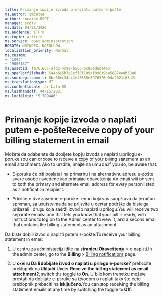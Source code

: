 ```yaml
---
title: Primanje kopije izvoda o naplati putem e-pošte
ms.author: cmcatee
author: cmcatee-MSFT
manager: scotv
ms.date: 04/21/2020
ms.audience: ITPro
ms.topic: article
ms.service: o365-administration
ROBOTS: NOINDEX, NOFOLLOW
localization_priority: Normal
ms.custom:
- "1643"
- "9000137"
ms.assetid: fe76166c-afd2-4c99-b565-bc93ed6b84e3
ms.openlocfilehash: 5a4b6a5b7e1cff8f109af09009ba5887e8ab38a0
ms.sourcegitcommit: 8bc60ec34bc1e40685e3976576e04a2623f63a7c
ms.translationtype: MT
ms.contentlocale: sr-Latn-RS
ms.lasthandoff: 04/15/2021
ms.locfileid: "51789446"
---
```

# <a name="receive-copy-of-your-billing-statement-in-email"></a><span data-ttu-id="f2d66-102">Primanje kopije izvoda o naplati putem e-pošte</span><span class="sxs-lookup"><span data-stu-id="f2d66-102">Receive copy of your billing statement in email</span></span>

<span data-ttu-id="f2d66-103">Možete da odaberete da dobijete kopiju izvoda o naplati u prilogu e-poruke.</span><span class="sxs-lookup"><span data-stu-id="f2d66-103">You can choose to receive a copy of your billing statement as an email attachment.</span></span> <span data-ttu-id="f2d66-104">Ako to uradite, imajte na umu da:</span><span class="sxs-lookup"><span data-stu-id="f2d66-104">If you do, be aware that:</span></span>
  
- <span data-ttu-id="f2d66-105">E-poruka će biti poslata i na primarnu i na alternativnu adresu e-pošte svake osobe navedene kao primalac obaveštenja.</span><span class="sxs-lookup"><span data-stu-id="f2d66-105">An email will be sent to both the primary and alternate email address for every person listed as a notification recipient.</span></span>

- <span data-ttu-id="f2d66-106">Primićete dve zasebne e-poruke: jednu koja vas saopštava da je račun spreman, sa uputstvima da se prijavite u centar podrške da biste ga prikazali i drugu koja sadrži izvod o naplati u prilogu.</span><span class="sxs-lookup"><span data-stu-id="f2d66-106">You will receive two separate emails: one that lets you know that your bill is ready, with instructions to log on to the Admin center to view it, and a second email that contains the billing statement as an attachment.</span></span>

<span data-ttu-id="f2d66-107">Da biste dobili izvod o naplati putem e-pošte:</span><span class="sxs-lookup"><span data-stu-id="f2d66-107">To receive your billing statement in email:</span></span>
  
1. <span data-ttu-id="f2d66-108">U centru za administaciju idite na **stranicu Obaveštenja** \> [o naplati.](https://go.microsoft.com/fwlink/p/?linkid=853212)</span><span class="sxs-lookup"><span data-stu-id="f2d66-108">In the admin center, go to the **Billing** \> [Billing notifications](https://go.microsoft.com/fwlink/p/?linkid=853212) page.</span></span>

2. <span data-ttu-id="f2d66-109">U **okviru Da li dobijate izvod o naplati u prilogu e-poruke?** prebacite preklopnik na **Uključi.**</span><span class="sxs-lookup"><span data-stu-id="f2d66-109">Under **Receive the billing statement as email attachment?**, switch the toggle to **On**.</span></span> <span data-ttu-id="f2d66-110">U bilo kom trenutku možete prestati da dobijate e-poruke sa izvodom o naplati tako što ćete preklopnik prebaciti na **Isključeno.**</span><span class="sxs-lookup"><span data-stu-id="f2d66-110">You can stop receiving the billing statement emails at any time by switching the toggle to **Off**.</span></span>